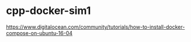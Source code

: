 # cpp-docker-sim1

https://www.digitalocean.com/community/tutorials/how-to-install-docker-compose-on-ubuntu-16-04

